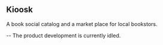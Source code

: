 
## Kioosk

A book social catalog and a market place for local bookstors.

--
The product development is currently idled. 
